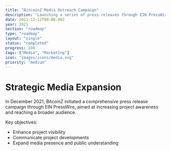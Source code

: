 ```yaml
---
title: "BitcoinZ Media Outreach Campaign"
description: "Launching a series of press releases through EIN PressWire to expand project visibility"
date: 2021-12-12T00:00:00Z
year: 2021
section: "roadmap"
type: "roadmap"
layout: "single"
status: "completed"
progress: 100
tags: ["Media", "Marketing"]
icon: "images/icons/media.svg"
priority: "medium"
---
```


# Strategic Media Expansion

In December 2021, BitcoinZ initiated a comprehensive press release campaign through EIN PressWire, aimed at increasing project awareness and reaching a broader audience.

Key objectives:
- Enhance project visibility
- Communicate project developments
- Expand media presence and public understanding
